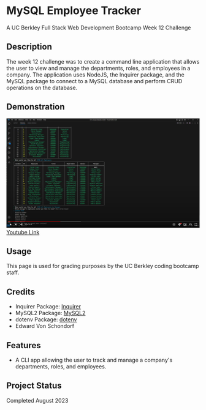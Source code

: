 # MySQL Employee Tracker
A UC Berkley Full Stack Web Development Bootcamp Week 12 Challenge

## Description

The week 12 challenge was to create a command line application that allows the user to view and manage the departments, roles, and employees in a company. The application uses NodeJS, the Inquirer package, and the MySQL package to connect to a MySQL database and perform CRUD operations on the database.

## Demonstration

![Demonstration](./Screenshot.png)
[Youtube Link](https://youtu.be/dKM0UAyHzxY)

## Usage

This page is used for grading purposes by the UC Berkley coding bootcamp staff.

## Credits

- Inquirer Package: [Inquirer](https://www.npmjs.com/package/inquirer)
- MySQL2 Package: [MySQL2](https://www.npmjs.com/package/mysql2)
- dotenv Package: [dotenv](https://www.npmjs.com/package/dotenv)
- Edward Von Schondorf

## Features

- A CLI app allowing the user to track and manage a company's departments, roles, and employees.

## Project Status

Completed August 2023 